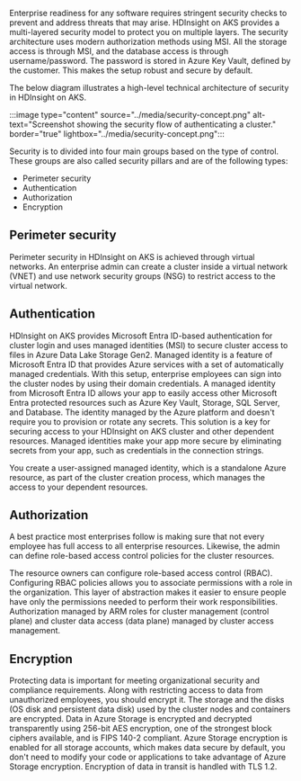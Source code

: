 Enterprise readiness for any software requires stringent security checks to prevent and address threats that may arise. HDInsight on AKS provides a multi-layered security model to protect you on multiple layers. The security architecture uses modern authorization methods using MSI. All the storage access is through MSI, and the database access is through username/password. The password is stored in Azure Key Vault, defined by the customer. This makes the setup robust and secure by default.

The below diagram illustrates a high-level technical architecture of security in HDInsight on AKS.

:::image type="content" source="../media/security-concept.png" alt-text="Screenshot showing the security flow of authenticating a cluster." border="true" lightbox="../media/security-concept.png":::

Security is to divided into four main groups based on the type of control. These groups are also called security pillars and are of the following types: 
- Perimeter security
- Authentication
- Authorization
- Encryption

## Perimeter security

Perimeter security in HDInsight on AKS is achieved through virtual networks. An enterprise admin can create a cluster inside a virtual network (VNET) and use network security groups (NSG) to restrict access to the virtual network.

## Authentication

HDInsight on AKS provides Microsoft Entra ID-based authentication for cluster login and uses managed identities (MSI) to secure cluster access to files in Azure Data Lake Storage Gen2. Managed identity is a feature of Microsoft Entra ID that provides Azure services with a set of automatically managed credentials. With this setup, enterprise employees can sign into the cluster nodes by using their domain credentials. A managed identity from Microsoft Entra ID allows your app to easily access other Microsoft Entra protected resources such as Azure Key Vault, Storage, SQL Server, and Database. The identity managed by the Azure platform and doesn't require you to provision or rotate any secrets. This solution is a key for securing access to your HDInsight on AKS cluster and other dependent resources. Managed identities make your app more secure by eliminating secrets from your app, such as credentials in the connection strings.

You create a user-assigned managed identity, which is a standalone Azure resource, as part of the cluster creation process, which manages the access to your dependent resources.

## Authorization

A best practice most enterprises follow is making sure that not every employee has full access to all enterprise resources. Likewise, the admin can define role-based access control policies for the cluster resources.

The resource owners can configure role-based access control (RBAC). Configuring RBAC policies allows you to associate permissions with a role in the organization. This layer of abstraction makes it easier to ensure people have only the permissions needed to perform their work responsibilities. Authorization managed by ARM roles for cluster management (control plane) and cluster data access (data plane) managed by cluster access management.

## Encryption

Protecting data is important for meeting organizational security and compliance requirements. Along with restricting access to data from unauthorized employees, you should encrypt it. The storage and the disks (OS disk and persistent data disk) used by the cluster nodes and containers are encrypted. Data in Azure Storage is encrypted and decrypted transparently using 256-bit AES encryption, one of the strongest block ciphers available, and is FIPS 140-2 compliant. Azure Storage encryption is enabled for all storage accounts, which makes data secure by default, you don't need to modify your code or applications to take advantage of Azure Storage encryption. Encryption of data in transit is handled with TLS 1.2.
